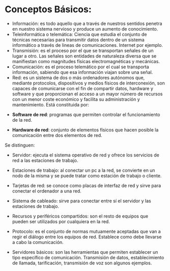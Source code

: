 # Conceptos Básicos:

- Información: es todo aquello que a través de nuestros sentidos penetra en nuestro sistema nervioso y produce un
  aumento de conocimiento.
- Teleinformática o telemática: Ciencia que estudia el conjunto de técnicas necesarias para transmitir datos
  dentro de un sistema informático a través de lineas de comunicaciones. Internet por ejemplo.
- Transmisión: es el proceso por el que se transportan señales de un lugar a otro. Las señales son entidades de
  naturaleza diversa que se manifiestan como magnitudes físicas electromagnéticas y mecánicas.
- Comunicación: es el proceso telemático por el cual se transporta información, sabiendo que esa información
  viajan sobre una señal.
- Red: es un sistema de dos o más ordenadores autónomos que, mediante protocolos, dispositivos y medios físicos
  de interconexión, son capaces de comunicarse con el fin de compartir datos, hardware y software y que
  proporcionan el acceso a un mayor número de recursos con un menor coste económico y facilita su administración
  y mantenimiento. Está constituida por:
  
+ **Software de red**: programas que permiten controlar el funcionamiento de la red.
  
* **Hardware de red**: conjunto de elementos físicos que hacen posible la comunicación entre dos elementos de red.
  
Se distinguen:

- Servidor: ejecuta el sistema operativo de red y ofrece los servicios de red a las estaciones de trabajo.
  
- Estaciones de trabajo: al conectar un pc a la red, se convierte en un nodo de la misma y se puede tratar
                       como estación de trabajo o cliente.
  
- Tarjetas de red: se conoce como placas de interfaz de red y sirve para conectar el ordenador a una red.

- Sistema de cableado: sirve para conectar entre sí el servidor y las estaciones de trabajo.
  
- Recursos y periféricos compartidos: son el resto de equipos que pueden ser utilizados por cualquiera
                                    en la red.
  
- Protocolo: es el conjunto de normas mutuamente aceptadas que van a regir el diálogo entre los equipos de red.
Establece como debe llevarse a cabo la comunicación.
- Servidores básicos: son las herramientas que permiten establecer un tipo específico de comunicación.
Transmisión de datos, establecimiento de llamada, tarificación, transmisión de voz son algunos ejemplos.

